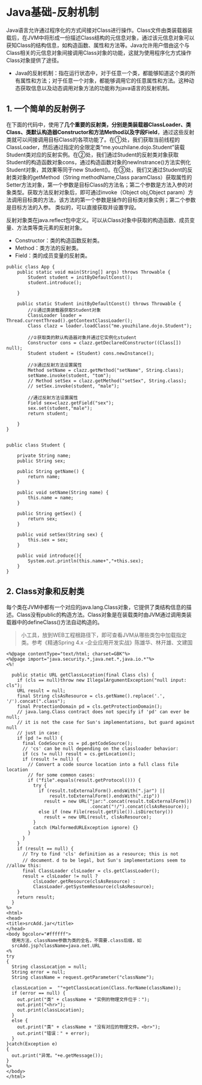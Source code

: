 ﻿# Java基础-反射机制

Java语言允许通过程序化的方式间接对Class进行操作。Class文件由类装载器装载后，在JVM中将形成一份描述Class结构的元信息对象，通过该元信息对象可以获知Class的结构信息，如构造函数、属性和方法等。Java允许用户借由这个与Class相关的元信息对象间接调用Class对象的功能，这就为使用程序化方式操作Class对象提供了途径。

* Java的反射机制：指在运行状态中，对于任意一个类，都能够知道这个类的所有属性和方法；对于任意一个对象，都能够调用它的任意属性和方法。这种动态获取信息以及动态调用对象方法的功能称为java语言的反射机制。

## 1. 一个简单的反射例子

在下面的代码中，使用了**几个重要的反射类，分别是类装载器ClassLoader、类Class、类默认构造器Constructor和方法Method以及字段Field**，通过这些反射类就可以间接调用目标Class的各项功能了。在①处，我们获取当前线程的ClassLoader，然后通过指定的全限定类“me.youzhilane.dojo.Student”装载Student类对应的反射实例。在②处，我们通过Student的反射类对象获取Student的构造函数对象cons，通过构造函数对象的newInstrance()方法实例化Student对象，其效果等同于new Student()。在③处，我们又通过Student的反射类对象的getMethod（String methodName,Class paramClass）获取属性的Setter方法对象，第一个参数是目标Class的方法名；第二个参数是方法入参的对象类型。获取方法反射对象后，即可通过invoke（Object obj,Object param）方法调用目标类的方法，该方法的第一个参数是操作的目标类对象实例；第二个参数是目标方法的入参。 类似的，可以直接获取并设置字段。

反射对象类在java.reflect包中定义。可以从Class对象中获取的构造函数、成员变量、方法类等类元素的反射对象。

* Constructor：类的构造函数反射类。
* Method：类方法的反射类。
* Field：类的成员变量的反射类。

```
public class App {
    public static void main(String[] args) throws Throwable {
        Student student = initByDefaultConst();
        student.introduce();

    }

    public static Student initByDefaultConst() throws Throwable {
        //①通过类装载器获取Student对象
        ClassLoader loader = Thread.currentThread().getContextClassLoader();
        Class clazz = loader.loadClass("me.youzhilane.dojo.Student");

        //②获取类的默认构造器对象并通过它实例化student
        Constructor cons = clazz.getDeclaredConstructor((Class[]) null);
        Student student = (Student) cons.newInstance();

        //③通过反射方法设置属性
        Method setName = clazz.getMethod("setName", String.class);
        setName.invoke(student, "tom");
        // Method setSex = clazz.getMethod("setSex", String.class);
        // setSex.invoke(student, "male");

        //通过反射方法设置属性
        Field sex=clazz.getField("sex");
        sex.set(student,"male");
        return student;

    }
}


public class Student {

    private String name;
    public String sex;

    public String getName() {
        return name;
    }

    public void setName(String name) {
        this.name = name;
    }

    public String getSex() {
        return sex;
    }

    public void setSex(String sex) {
        this.sex = sex;
    }

    public void introduce(){
        System.out.println(this.name+","+this.sex);
    }
}
```

## 2. Class对象和反射类

每个类在JVM中都有一个对应的java.lang.Class对象，它提供了类结构信息的描述。Class没有public的构造方法。Class对象是在装载类时由JVM通过调用类装载器中的defineClass()方法自动构造的。

> 小工具，放到WEB工程根路径下，即可查看JVM从哪些类包中加载指定类。参考《精通Spring 4.x -企业应用开发实战》陈雄华、林开雄、文建国

```
<%@page contentType="text/html; charset=GBK"%>  
<%@page import="java.security.*,java.net.*,java.io.*"%>  
<%!  

  public static URL getClassLocation(final Class cls) {  
    if (cls == null)throw new IllegalArgumentException("null input: cls");  
    URL result = null;  
    final String clsAsResource = cls.getName().replace('.', '/').concat(".class");  
    final ProtectionDomain pd = cls.getProtectionDomain();  
    // java.lang.Class contract does not specify if 'pd' can ever be null;  
    // it is not the case for Sun's implementations, but guard against null  
    // just in case:  
    if (pd != null) {  
      final CodeSource cs = pd.getCodeSource();  
      // 'cs' can be null depending on the classloader behavior:  
      if (cs != null) result = cs.getLocation();  
      if (result != null) {  
        // Convert a code source location into a full class file location  
        // for some common cases:  
        if ("file".equals(result.getProtocol())) {  
          try {  
            if (result.toExternalForm().endsWith(".jar") ||  
                result.toExternalForm().endsWith(".zip"))  
              result = new URL("jar:".concat(result.toExternalForm())  
                               .concat("!/").concat(clsAsResource));  
            else if (new File(result.getFile()).isDirectory())  
              result = new URL(result, clsAsResource);  
          }  
          catch (MalformedURLException ignore) {}  
        }  
      }  
    }  
    if (result == null) {  
      // Try to find 'cls' definition as a resource; this is not  
      // document．d to be legal, but Sun's implementations seem to         //allow this:  
      final ClassLoader clsLoader = cls.getClassLoader();  
      result = clsLoader != null ?  
          clsLoader.getResource(clsAsResource) :  
          ClassLoader.getSystemResource(clsAsResource);  
    }  
    return result;  
  }  
%>  
<html>  
<head>  
<title>srcAdd.jar</title>  
</head>  
<body bgcolor="#ffffff">  
  使用方法，className参数为类的全名，不需要.class后缀，如  
  srcAdd.jsp?className=java.net.URL  
<%  
try  
{  
  String classLocation = null;  
  String error = null;  
  String className = request.getParameter("className");  

  classLocation =  ""+getClassLocation(Class.forName(className));  
  if (error == null) {  
    out.print("类" + className + "实例的物理文件位于：");  
    out.print("<hr>");  
    out.print(classLocation);  
  }  
  else {  
    out.print("类" + className + "没有对应的物理文件。<br>");  
    out.print("错误：" + error);  
  }  
}catch(Exception e)  
{  
  out.print("异常。"+e.getMessage());  
}  
%>  
</body>  
</html>  
```
